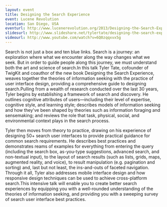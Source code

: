 ```yaml
---
layout: event
title: Designing the Search Experience
event: Lucene Revolution
location: San Diego, USA
eventurl: http://www.lucenerevolution.org/2013/Designing-the-Search-Experience
slidesurl: http://www.slideshare.net/tylertate/designing-the-search-experience-by-tyler-tate-twigkit
videourl: http://www.youtube.com/watch?v=6Q0zqqxvx5g
---
```


Search is not just a box and ten blue links. Search is a journey: an exploration where what we encounter along the way changes what we seek. But in order to guide people along this journey, we must understand both the art and science of search.In this talk Tyler Tate, cofounder of TwigKit and coauthor of the new book Designing the Search Experience, weaves together the theories of information seeking with the practice of user interface design, providing a comprehensive guide to designing search.Pulling from a wealth of research conducted over the last 30 years, Tyler begins by establishing a framework of search and discovery. He outlines cognitive attributes of users—including their level of expertise, cognitive style, and learning style; describes models of information seeking and how they've been shaped by theories such as information foraging and sensemaking; and reviews the role that task, physical, social, and environmental context plays in the search process.

Tyler then moves from theory to practice, drawing on his experience of designing 50+ search user interfaces to provide practical guidance for common search requirements. He describes best practices and demonstrates reams of examples for everything from entering the query (including the search box, as-you-type suggestions, advanced search, and non-textual input), to the layout of search results (such as lists, grids, maps, augmented reality, and voice), to result manipulation (e.g. pagination and sorting) and, last but not least, the ins-and-outs of faceted navigation. Through it all, Tyler also addresses mobile interface design and how responsive design techniques can be used to achieve cross-platform search.This intensive talk will enable you to create better search experiences by equipping you with a well-rounded understanding of the theories of information seeking, and providing you with a sweeping survey of search user interface best practices.
